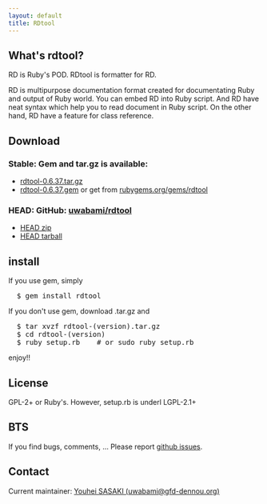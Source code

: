 ```yaml
---
layout: default
title: RDtool
---
```


What's rdtool?
--------------

RD is Ruby's POD. RDtool is formatter for RD.

RD is multipurpose documentation format created for documentating Ruby and output of Ruby world. You can embed RD into Ruby script. And RD have neat syntax which help you to read document in Ruby script. On the other hand, RD have a feature for class reference.

Download
--------

### Stable: Gem and tar.gz is available:

* [rdtool-0.6.37.tar.gz](pkg/rdtool-0.6.37.tar.gz)
* [rdtool-0.6.37.gem](pkg/rdtool-0.6.37.gem) or get from [rubygems.org/gems/rdtool](http://rubygems.org/gems/rdtool/)

### HEAD: GitHub: [uwabami/rdtool](https://github.com/uwabami/rdtool/)

* [HEAD zip](https://github.com/uwabami/rdtool/zipball/master)
* [HEAD tarball](https://github.com/uwabami/rdtool/tarball/master)

install
-------

If you use gem, simply
<pre>
  $ gem install rdtool
</pre>

If you don't use gem, download .tar.gz and
<pre>
  $ tar xvzf rdtool-(version).tar.gz
  $ cd rdtool-(version)
  $ ruby setup.rb    # or sudo ruby setup.rb
</pre>

enjoy!!

License
-------
GPL-2+ or Ruby's. However, setup.rb is underl LGPL-2.1+

BTS
---

If you find bugs, comments, ...
Please report [github issues](https://github.com/uwabami/rdtool/issues).

Contact
-------
Current maintainer: [Youhei SASAKI (uwabami@gfd-dennou.org)](mailto:uwabami@gfd-dennou.org)
